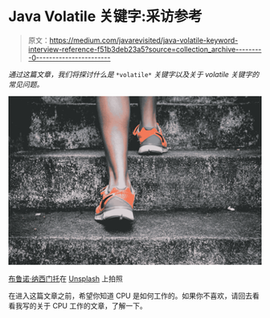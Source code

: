 # Java Volatile 关键字:采访参考

> 原文：<https://medium.com/javarevisited/java-volatile-keyword-interview-reference-f51b3deb23a5?source=collection_archive---------0----------------------->

*通过这篇文章，我们将探讨什么是* `*volatile*` *关键字以及关于 volatile 关键字的常见问题。*

![](img/1427b74f91d01e1ed80da208de2f539e.png)

[布鲁诺·纳西门托](https://unsplash.com/@bruno_nascimento?utm_source=medium&utm_medium=referral)在 [Unsplash](https://unsplash.com?utm_source=medium&utm_medium=referral) 上拍照

在进入这篇文章之前，希望你知道 CPU 是如何工作的。如果你不喜欢，请回去看看我写的关于 CPU 工作的文章，了解一下。